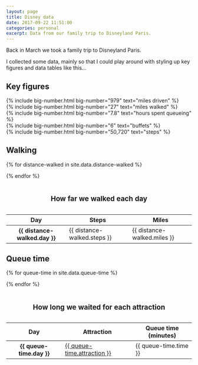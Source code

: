 ```yaml
---
layout: page   
title: Disney data
date: 2017-09-22 11:51:00  
categories: personal
excerpt: Data from our family trip to Disneyland Paris.
---
```


Back in March we took a family trip to Disneyland Paris.

I collected some data, mainly so that I could play around with styling up key figures and data tables like this...

## Key figures

<div class="flex-grid">
  <div class="flex-grid__col flex-grid__col--half">
  {% include big-number.html
    big-number="979"
    text="miles driven"
  %}
  </div>
  <div class="flex-grid__col flex-grid__col--half">
  {% include big-number.html
    big-number="27"
    text="miles walked"
  %}
  </div>
  <div class="flex-grid__col flex-grid__col--half">
  {% include big-number.html
    big-number="7.8"
    text="hours spent queueing"
  %}
  </div>
  <div class="flex-grid__col flex-grid__col--half">
  {% include big-number.html
    big-number="6"
    text="buffets"
  %}
  </div>
  <div class="flex-grid__col">
  {% include big-number.html
    big-number="50,720"
    text="steps"
  %}
  </div>
</div>

## Walking

<table>

<caption><h3>How far we walked each day</h3></caption>

<thead>

<tr>
<th scope="col">Day</th>
<th scope="col" class="cell--right">Steps</th>
<th scope="col" class="cell--right">Miles</th>
</tr>

</thead>

<tbody>

{% for distance-walked in site.data.distance-walked %}
<tr>
<th scope="row">{{ distance-walked.day }}</th>
<td class="cell--right">{{ distance-walked.steps }}</td>
<td class="cell--right">{{ distance-walked.miles }}</td>
</tr>
{% endfor %}

</tbody>

</table>

## Queue time

<table>

<caption><h3>How long we waited for each attraction</h3></caption>

<thead>

<tr>
<th scope="col">Day</th>
<th scope="col">Attraction</th>
<th scope="col" class="cell--right">Queue time (minutes)</th>
</tr>

</thead>

<tbody>


{% for queue-time in site.data.queue-time %}
<tr>
<th scope="row">{{ queue-time.day }}</th>
<td><a href="{{ queue-time.attraction-url }}">{{ queue-time.attraction }}</a></td>
<td class="cell--right">{{ queue-time.time }}</td>
</tr>
{% endfor %}


</tbody>

</table>
